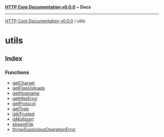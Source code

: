 [**HTTP Core Documentation v0.0.0**](../README.md) • **Docs**

***

[HTTP Core Documentation v0.0.0](../modules.md) / utils

# utils

## Index

### Functions

- [getCharset](functions/getCharset.md)
- [getFilesUploads](functions/getFilesUploads.md)
- [getHostname](functions/getHostname.md)
- [getHttpError](functions/getHttpError.md)
- [getProtocol](functions/getProtocol.md)
- [getType](functions/getType.md)
- [isIpTrusted](functions/isIpTrusted.md)
- [isMultipart](functions/isMultipart.md)
- [streamFile](functions/streamFile.md)
- [throwSuspiciousOperationError](functions/throwSuspiciousOperationError.md)
